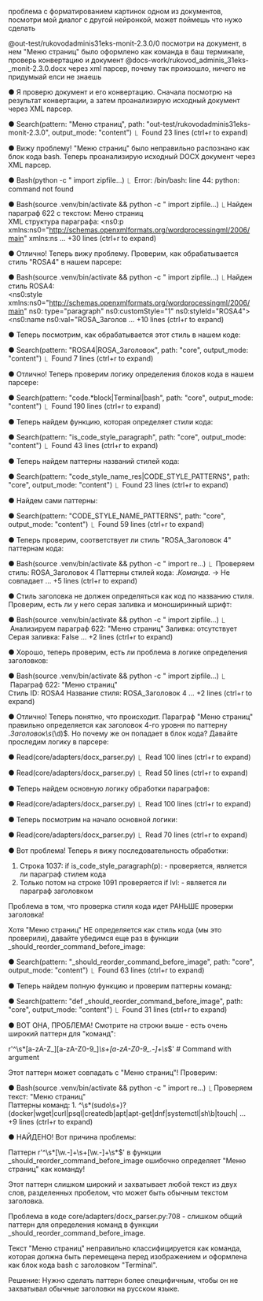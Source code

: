 проблема с форматированием картинок одном из документов, посмотри мой диалог с другой нейронкой, может поймешь что нужо сделать

@out-test/rukovodadminis31eks-monit-2.3.0/0 посмотри на документ, в нем "Меню страниц" было 
  оформлено как команда в баш терминале, проверь конвертацию и документ 
  @docs-work/rukovod_adminis_31eks-_monit-2.3.0.docx через xml парсер, почему так произошло, 
  ничего не придумыай елси не знаешь

● Я проверю документ и его конвертацию. Сначала посмотрю на результат конвертации, а затем
  проанализирую исходный документ через XML парсер.

● Search(pattern: "Меню страниц", path: "out-test/rukovodadminis31eks-monit-2.3.0",
        output_mode: "content")
  ⎿  Found 23 lines (ctrl+r to expand)

● Вижу проблему! "Меню страниц" было неправильно распознано как блок кода bash. Теперь
  проанализирую исходный DOCX документ через XML парсер.

● Bash(python -c "
      import zipfile…)
  ⎿  Error: /bin/bash: line 44: python: command not found

● Bash(source .venv/bin/activate && python -c "
      import zipfile…)
  ⎿ Найден параграф 622 с текстом: Меню страниц                                             
    XML структура параграфа:
    <ns0:p xmlns:ns0="http://schemas.openxmlformats.org/wordprocessingml/2006/main" xmlns:ns
    … +30 lines (ctrl+r to expand)


● Отлично! Теперь вижу проблему. Проверим, как обрабатывается стиль "ROSA4" в нашем парсере:

● Bash(source .venv/bin/activate && python -c "
      import zipfile…)
  ⎿ Найден стиль ROSA4:                                                                     
    <ns0:style xmlns:ns0="http://schemas.openxmlformats.org/wordprocessingml/2006/main" ns0:
    type="paragraph" ns0:customStyle="1" ns0:styleId="ROSA4"><ns0:name ns0:val="ROSA_Заголов
    … +10 lines (ctrl+r to expand)



● Теперь посмотрим, как обрабатывается этот стиль в нашем коде:

● Search(pattern: "ROSA4|ROSA_Заголовок", path: "core", output_mode: "content")
  ⎿  Found 7 lines (ctrl+r to expand)

● Отлично! Теперь проверим логику определения блоков кода в нашем парсере:

● Search(pattern: "code.*block|Terminal|bash", path: "core", output_mode: "content")
  ⎿  Found 190 lines (ctrl+r to expand)

● Теперь найдем функцию, которая определяет стили кода:

● Search(pattern: "is_code_style_paragraph", path: "core", output_mode: "content")
  ⎿  Found 43 lines (ctrl+r to expand)

● Теперь найдем паттерны названий стилей кода:

● Search(pattern: "code_style_name_res|CODE_STYLE_PATTERNS", path: "core", output_mode:
        "content")
  ⎿  Found 23 lines (ctrl+r to expand)

● Найдем сами паттерны:

● Search(pattern: "CODE_STYLE_NAME_PATTERNS", path: "core", output_mode: "content")
  ⎿  Found 59 lines (ctrl+r to expand)

● Теперь проверим, соответствует ли стиль "ROSA_Заголовок 4" паттернам кода:

● Bash(source .venv/bin/activate && python -c "
      import re…)
  ⎿  Проверяем стиль: ROSA_Заголовок 4
     Паттерны стилей кода:
       .*Команда.* -> Не совпадает
     … +5 lines (ctrl+r to expand)

● Стиль заголовка не должен определяться как код по названию стиля. Проверим, есть ли у него
  серая заливка и моноширинный шрифт:

● Bash(source .venv/bin/activate && python -c "
      import zipfile…)
  ⎿  Анализируем параграф 622: "Меню страниц"
     Заливка: отсутствует
     Серая заливка: False
     … +2 lines (ctrl+r to expand)

● Хорошо, теперь проверим, есть ли проблема в логике определения заголовков:

● Bash(source .venv/bin/activate && python -c "
      import zipfile…)
  ⎿  Параграф 622: "Меню страниц"    
     Стиль ID: ROSA4
     Название стиля: ROSA_Заголовок 4
     … +2 lines (ctrl+r to expand)

● Отлично! Теперь понятно, что происходит. Параграф "Меню страниц" правильно определяется как
   заголовок 4-го уровня по паттерну .*Заголовок\s*(\d)$. Но почему же он попадает в блок
  кода? Давайте проследим логику в парсере:

● Read(core/adapters/docx_parser.py)
  ⎿  Read 100 lines (ctrl+r to expand)

● Read(core/adapters/docx_parser.py)
  ⎿  Read 50 lines (ctrl+r to expand)

● Теперь найдем основную логику обработки параграфов:

● Read(core/adapters/docx_parser.py)
  ⎿  Read 100 lines (ctrl+r to expand)

● Теперь посмотрим на начало основной логики:

● Read(core/adapters/docx_parser.py)
  ⎿  Read 70 lines (ctrl+r to expand)

● Вот проблема! Теперь я вижу последовательность обработки:

  1. Строка 1037: if is_code_style_paragraph(p): - проверяется, является ли параграф стилем
  кода
  2. Только потом на строке 1091 проверяется if lvl: - является ли параграф заголовком

  Проблема в том, что проверка стиля кода идет РАНЬШЕ проверки заголовка!

  Хотя "Меню страниц" НЕ определяется как стиль кода (мы это проверили), давайте убедимся еще
   раз в функции _should_reorder_command_before_image:

● Search(pattern: "_should_reorder_command_before_image", path: "core", output_mode: "content")
  ⎿  Found 63 lines (ctrl+r to expand)

● Теперь найдем полную функцию и проверим паттерны команд:

● Search(pattern: "def _should_reorder_command_before_image", path: "core", output_mode:
        "content")
  ⎿  Found 31 lines (ctrl+r to expand)

● ВОТ ОНА, ПРОБЛЕМА! Смотрите на строки выше - есть очень широкий паттерн для "команд":

  r'^\s*[a-zA-Z_][a-zA-Z0-9_]*\s+[a-zA-Z0-9_\.-]+\s*$'  # Command with argument

  Этот паттерн может совпадать с "Меню страниц"! Проверим:

● Bash(source .venv/bin/activate && python -c "
      import re…)
  ⎿ Проверяем текст: "Меню страниц"                                                         
    Паттерны команд:
      1. ^\s*(sudo\s+)?(docker|wget|curl|psql|createdb|apt|apt-get|dnf|systemctl|sh\b|touch|
    … +9 lines (ctrl+r to expand)


● НАЙДЕНО! Вот причина проблемы:

  Паттерн r'^\s*[\w\.-]+\s+[\w\.-]+\s*$' в функции _should_reorder_command_before_image
  ошибочно определяет "Меню страниц" как команду!

  Этот паттерн слишком широкий и захватывает любой текст из двух слов, разделенных пробелом,
  что может быть обычным текстом заголовка.

  Проблема в коде core/adapters/docx_parser.py:708 - слишком общий паттерн для определения
  команд в функции _should_reorder_command_before_image.

  Текст "Меню страниц" неправильно классифицируется как команда, которая должна быть
  перемещена перед изображением и оформлена как блок кода bash с заголовком "Terminal".

  Решение: Нужно сделать паттерн более специфичным, чтобы он не захватывал обычные заголовки
  на русском языке.
